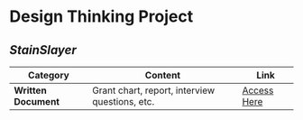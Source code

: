 # Design Thinking Project
## _StainSlayer_
| **Category**           | **Content**                                                                    | **Link**                                                                                                                      |
|-------------------------|--------------------------------------------------------------------------------|------------------------------------------------------------------------------------------------------------------------------|
| **Written Document**    | Grant chart, report, interview questions, etc.                                | [Access Here](https://1drv.ms/f/c/3e47c3a9d03a83ec/Em2RqiMeGghOgBPBl4h7OJQBlfGTBI7MmSakjmhA4-N2Og?e=4xuSyN)                   |
